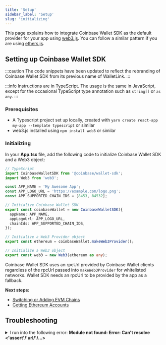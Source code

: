 ```yaml
---
title: 'Setup'
sidebar_label: 'Setup'
slug: 'initializing'
---
```


This page explains how to integrate Coinbase Wallet SDK as the default provider for your app using <a href="https://web3js.readthedocs.io/en/v1.7.0/" target="_blank" rel="noreferrer noopener">web3.js</a>. You can follow a similar pattern if you are using <a href="https://docs.ethers.io/v5/" target="_blank" rel="noreferrer noopener">ethers.js</a>.

## Setting up Coinbase Wallet SDK

:::caution
The code snippets have been updated to reflect the rebranding of Coinbase Wallet SDK from its previous name of WalletLink.
:::

:::info
Instructions are in TypeScript. The usage is the same in JavaScript, except for the occasional TypeScript type annotation such as `string[]` or `as any`.
:::

### Prerequisites

- A Typescript project set up locally, created with `yarn create react-app my-app --template typescript` or similar
- web3.js installed using `npm install web3` or similar

### Initializing

In your **App.tsx** file, add the following code to initialize Coinbase Wallet SDK and a Web3 object:

```typescript
// TypeScript
import CoinbaseWalletSDK from '@coinbase/wallet-sdk';
import Web3 from 'web3';

const APP_NAME = 'My Awesome App';
const APP_LOGO_URL = 'https://example.com/logo.png';
const APP_SUPPORTED_CHAIN_IDS = [8453, 84532];

// Initialize Coinbase Wallet SDK
export const coinbaseWallet = new CoinbaseWalletSDK({
  appName: APP_NAME,
  appLogoUrl: APP_LOGO_URL,
  chainIds: APP_SUPPORTED_CHAIN_IDS,
});

// Initialize a Web3 Provider object
export const ethereum = coinbaseWallet.makeWeb3Provider();

// Initialize a Web3 object
export const web3 = new Web3(ethereum as any);
```

Coinbase Wallet SDK uses an rpcUrl provided by Coinbase Wallet clients regardless of the rpcUrl passed into `makeWeb3Provider` for whitelisted networks. Wallet SDK needs an rpcUrl to be provided by the app as a fallback.

**Next steps:**

- [Switching or Adding EVM Chains](./switching-chains.md)
- [Getting Ethereum Accounts](./getting-eth-accounts.md)

## <a name="troubleshooting"></a>Troubleshooting

<details>
  <summary>I run into the following error: <b>Module not found: Error: Can't resolve &lt;'assert'/'url/'/...&gt;</b></summary>
  <div>
Due to the removal of default polyfills in webpack5, you must install the following utilities:

```bash
yarn add assert
yarn add url
yarn add os-browserify
yarn add https-browserify
yarn add stream-http
yarn add stream-browserify
yarn add crypto-browserify
```

Then, add the following code snippet to your _webpack.config.js_:

```javascript
resolve: {
  fallback: {
    fs: false,
    'util': require.resolve('assert/'),
    'url': require.resolve('url/'),
    'os': require.resolve("os-browserify/browser"),
    'https': require.resolve("https-browserify"),
    'http': require.resolve("stream-http"),
    'stream': require.resolve("stream-browserify"),
    'crypto': require.resolve("crypto-browserify")
  },
}
```

If you are using an application built on `create-react-app` locally, you must run `npm run eject` to be able to customize your webpack configuration.

  </div>
</details>
